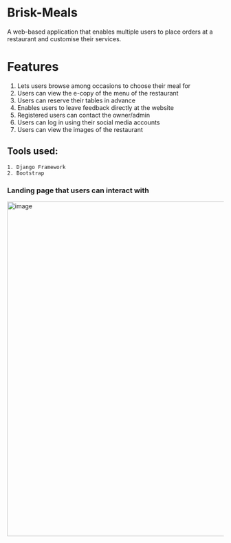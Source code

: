 # Brisk-Meals
A web-based application that enables multiple users to place orders at a restaurant and customise their services.

# Features
1. Lets users browse among occasions to choose their meal for
2. Users can view the e-copy of the menu of the restaurant
3. Users can reserve their tables in advance
5. Enables users to leave feedback directly at the website
6. Registered users can contact the owner/admin
7. Users can log in using their social media accounts
8. Users can view the images of the restaurant

## Tools used:
```
1. Django Framework
2. Bootstrap
```
### Landing page that users can interact with

<img width="779" alt="image" src="https://user-images.githubusercontent.com/52818452/143528174-cc8a389f-e4cb-4c90-ab11-00328386d10a.png">



